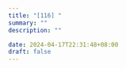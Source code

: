```yaml
---
title: "[116] "
summary: ""
description: ""

date: 2024-04-17T22:31:48+08:00
draft: false
---
```



